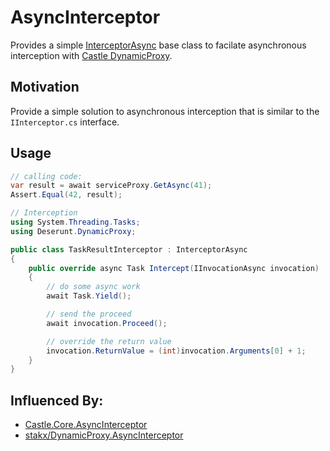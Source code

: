 # AsyncInterceptor

Provides a simple [InterceptorAsync](AsyncInterceptor/InterceptorAsync.cs) base
class to facilate asynchronous interception with [Castle DynamicProxy](http://www.castleproject.org/projects/dynamicproxy/).

## Motivation

Provide a simple solution to asynchronous interception that is similar to
the `IInterceptor.cs` interface.

## Usage

```csharp
// calling code:
var result = await serviceProxy.GetAsync(41);
Assert.Equal(42, result);
```

```csharp
// Interception
using System.Threading.Tasks;
using Deserunt.DynamicProxy;

public class TaskResultInterceptor : InterceptorAsync
{
    public override async Task Intercept(IInvocationAsync invocation)
    {
        // do some async work
        await Task.Yield();

        // send the proceed
        await invocation.Proceed();

        // override the return value
        invocation.ReturnValue = (int)invocation.Arguments[0] + 1;
    }    
}
```

## Influenced By:

* [Castle.Core.AsyncInterceptor](https://github.com/JSkimming/Castle.Core.AsyncInterceptor)
* [stakx/DynamicProxy.AsyncInterceptor](https://github.com/stakx/DynamicProxy.AsyncInterceptor)

